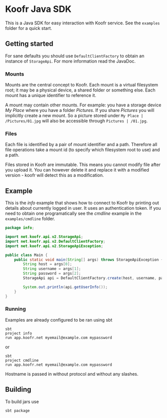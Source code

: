 # Koofr Java SDK

This is a Java SDK for easy interaction with Koofr service. See the `examples` folder for a quick start.

## Getting started

For sane defaults you should use `DefaultClientFactory` to obtain an instance of `StorageApi`. For more information read the JavaDoc.

### Mounts
Mounts are the central concept to Koofr. Each mount is a virtual filesystem root; it may be a physical device, a shared folder or something else. Each mount has a unique identifier to reference it.

A mount may contain other mounts. For example: you have a storage device *My Place* where you have a folder *Pictures*. If you share *Pictures* you will implicitly create a new mount.  So a picture stored under `My Place | /Pictures/01.jpg` will also be accessible through `Pictures | /01.jpg`.

### Files
Each file is identified by a pair of mount identifier and a path. Therefore all file operations take a mount id (to specify which filesystem root to use) and a path.

Files stored in Koofr are immutable. This means you cannot modify file after you upload it. You can however delete it and replace it with a modified version - koofr will detect this as a modification.


## Example
This is the *info* example that shows how to connect to Koofr by printing out details about currently logged in user. It uses an authentication token. If you need to obtain one programatically see the *cmdline* example in the `examples/cmdline` folder.


```java
package info;

import net.koofr.api.v2.StorageApi;
import net.koofr.api.v2.DefaultClientFactory;
import net.koofr.api.v2.StorageApiException;

public class Main {
    public static void main(String[] args) throws StorageApiException {
        String host = args[0];
        String username = args[1];
        String password = args[2];
        StorageApi api = DefaultClientFactory.create(host, username, password);

        System.out.println(api.getUserInfo());
    }
}
```

### Running

Examples are already configured to be ran using sbt

    sbt
    project info
    run app.koofr.net myemail@example.com mypassword

or

    sbt
    project cmdline
    run app.koofr.net myemail@example.com mypassword

Hostname is passed in without protocol and without any slashes.


## Building

To build jars use

    sbt package
